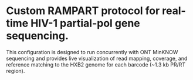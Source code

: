 # Custom RAMPART protocol for real-time HIV-1 partial-pol gene sequencing. 
This configuration is designed to run concurrently with ONT MinKNOW sequencing and provides live visualization of read mapping, coverage, and reference matching to the HXB2 genome for each barcode (~1.3 kb PR/RT region).


